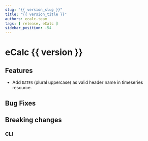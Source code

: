 ```yaml
---
slug: "{{ version_slug }}"
title: "{{ version_title }}"
authors: ecalc-team
tags: [ release, eCalc ]
sidebar_position: -54
---
```


# eCalc {{ version }}

## Features

- Add `DATES` (plural uppercase) as valid header name in timeseries resource.

## Bug Fixes

## Breaking changes

### CLI
